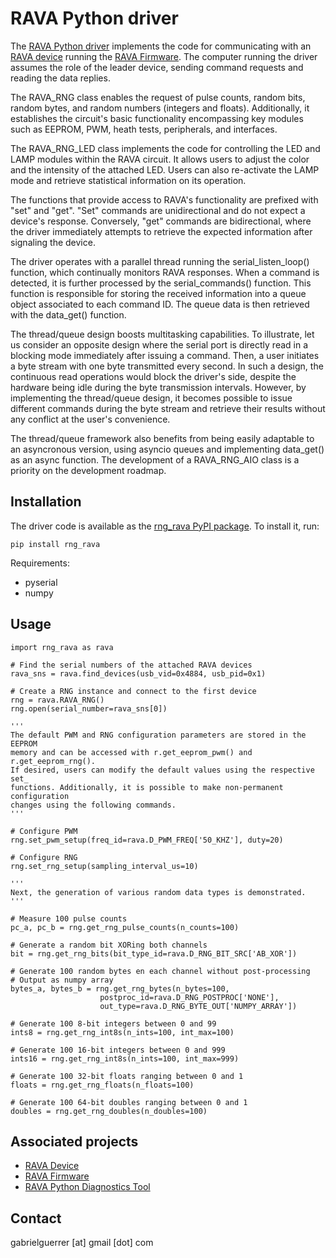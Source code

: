 # RAVA Python driver

The [RAVA Python driver](https://github.com/gabrielguerrer/rng_rava_driver_py) 
implements the code for communicating with an 
[RAVA device](https://github.com/gabrielguerrer/rng_rava) running the 
[RAVA Firmware](https://github.com/gabrielguerrer/rng_rava_firmware). 
The computer running the driver assumes the role of the leader device, sending 
command requests and reading the data replies.

The RAVA_RNG class enables the request of pulse counts, random bits, random 
bytes, and random numbers (integers and floats). Additionally, it establishes 
the circuit's basic functionality encompassing key modules such as EEPROM, PWM, 
heath tests, peripherals, and interfaces.

The RAVA_RNG_LED class implements the code for controlling the LED and LAMP 
modules within the RAVA circuit. It allows users to adjust the color and the 
intensity of the attached LED. Users can also re-activate the LAMP mode and 
retrieve statistical information on its operation.

The functions that provide access to RAVA's functionality are prefixed with 
"set" and "get". "Set" commands are unidirectional and do not expect a device's
response. Conversely, "get" commands are bidirectional, where the driver 
immediately attempts to retrieve the expected information after signaling the 
device.

The driver operates with a parallel thread running the serial_listen_loop() 
function, which continually monitors RAVA responses. When a command is detected, 
it is further processed by the serial_commands() function. This function is 
responsible for storing the received information into a queue object associated 
to each command ID. The queue data is then retrieved with the data_get() 
function. 

The thread/queue design boosts multitasking capabilities. To illustrate, let us 
consider an opposite design where the serial port is directly read in a blocking 
mode immediately after issuing a command. Then, a user initiates a byte stream 
with one byte transmitted every second. In such a design, the continuous read 
operations would block the driver's side, despite the hardware being idle during 
the byte transmission intervals. However, by implementing the thread/queue 
design, it becomes possible to issue different commands during the byte stream 
and retrieve their results without any conflict at the user's convenience. 

The thread/queue framework also benefits from being easily adaptable to an 
asyncronous version, using asyncio queues and implementing data_get() as an 
async function. The development of a RAVA_RNG_AIO class is a priority on the
development roadmap.

## Installation

The driver code is available as the 
[rng_rava PyPI package](https://pypi.org/project/rng_rava/). To install it, run:

```
pip install rng_rava
```

Requirements:
 * pyserial
 * numpy

## Usage

```
import rng_rava as rava

# Find the serial numbers of the attached RAVA devices
rava_sns = rava.find_devices(usb_vid=0x4884, usb_pid=0x1)

# Create a RNG instance and connect to the first device
rng = rava.RAVA_RNG()
rng.open(serial_number=rava_sns[0])

'''
The default PWM and RNG configuration parameters are stored in the EEPROM
memory and can be accessed with r.get_eeprom_pwm() and r.get_eeprom_rng().
If desired, users can modify the default values using the respective set_
functions. Additionally, it is possible to make non-permanent configuration
changes using the following commands.
'''

# Configure PWM
rng.set_pwm_setup(freq_id=rava.D_PWM_FREQ['50_KHZ'], duty=20)

# Configure RNG
rng.set_rng_setup(sampling_interval_us=10)

'''
Next, the generation of various random data types is demonstrated.
'''

# Measure 100 pulse counts
pc_a, pc_b = rng.get_rng_pulse_counts(n_counts=100)

# Generate a random bit XORing both channels
bit = rng.get_rng_bits(bit_type_id=rava.D_RNG_BIT_SRC['AB_XOR'])

# Generate 100 random bytes en each channel without post-processing
# Output as numpy array
bytes_a, bytes_b = rng.get_rng_bytes(n_bytes=100,  
                    postproc_id=rava.D_RNG_POSTPROC['NONE'],  
                    out_type=rava.D_RNG_BYTE_OUT['NUMPY_ARRAY'])

# Generate 100 8-bit integers between 0 and 99
ints8 = rng.get_rng_int8s(n_ints=100, int_max=100)

# Generate 100 16-bit integers between 0 and 999
ints16 = rng.get_rng_int8s(n_ints=100, int_max=999)

# Generate 100 32-bit floats ranging between 0 and 1
floats = rng.get_rng_floats(n_floats=100)

# Generate 100 64-bit doubles ranging between 0 and 1
doubles = rng.get_rng_doubles(n_doubles=100)
```

## Associated projects

- [RAVA Device](https://github.com/gabrielguerrer/rng_rava)
- [RAVA Firmware](https://github.com/gabrielguerrer/rng_rava_firmware)
- [RAVA Python Diagnostics Tool](https://github.com/gabrielguerrer/rng_rava_diagnostics_py)

## Contact

gabrielguerrer [at] gmail [dot] com
